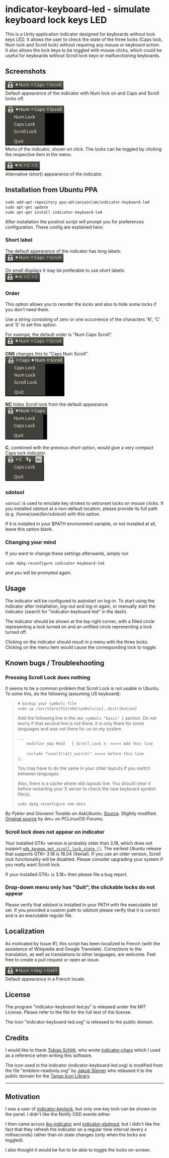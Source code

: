 # indicator-keyboard-led - simulate keyboard lock keys LED

This is a Unity application indicator designed for keyboards without lock
keys LED. It allows the user to check the state of the three locks (Caps lock,
Num lock and Scroll lock) without requiring any mouse or keyboard action. It
also allows the lock keys to be toggled with mouse clicks, which could be
useful for keyboards without Scroll lock keys or malfunctioning keyboards.

## Screenshots

![indicator default][sc1]  
Default appearance of the indicator with Num lock on and Caps and Scroll locks
off.

![indicator menu][sc2]  
Menu of the indicator, shown on click. The locks can be toggled by clicking
the respective item in the menu.

![indicator short][sc3]  
Alternative (short) appearance of the indicator.

## Installation from Ubuntu PPA

    sudo add-apt-repository ppa:adrianiainlam/indicator-keyboard-led
    sudo apt-get update
    sudo apt-get install indicator-keyboard-led

After installation the postinst script will prompt you for preferences
configuration. These config are explained here:

### Short label

The default appearance of the indicator has long labels:  
![⚫Num ⚫Caps ⚫Scroll][sc1]

On small displays it may be preferable to use short labels:  
![⚫N ⚫C ⚫S][sc3]

### Order

This option allows you to reorder the locks and also to hide
some locks if you don't need them.

Use a string consisting of zero or one occurrence of the
characters 'N', 'C' and 'S' to set this option.

For exampe, the default order is "Num Caps Scroll".  
![⚫Num ⚫Caps ⚫Scroll][sc1]

**CNS** changes this to "Caps Num Scroll".  
![⚫Caps ⚫Num ⚫Scroll][sc4]

**NC** hides Scroll lock from the default appearance.  
![⚫Num ⚫Caps][sc5]

**C**, combined with the previous *short* option,
would give a very compact Caps lock indicator.  
![⚫C][sc6]

[sc1]: screenshots/sc1.png
[sc2]: screenshots/sc2.png
[sc3]: screenshots/sc3.png
[sc4]: screenshots/sc4.png
[sc5]: screenshots/sc5.png
[sc6]: screenshots/sc6.png

### xdotool

`xdotool` is used to emulate key strokes to set/unset locks on mouse clicks.
If you installed xdotool at a non-default location, please provide its full
path (e.g. /home/user/bin/xdotool) with this option.

If it is installed in your $PATH environment variable, or not installed at
all, leave this option blank.

### Changing your mind

If you want to change these settings afterwards, simply run

    sudo dpkg-reconfigure indicator-keyboard-led

and you will be prompted again.

## Usage

The indicator will be configured to autostart on log-in. To start using the
indicator after installation, log-out and log-in again, or manually start
the indicator (search for "indicator-keyboard-led" in the dash).

The indicator should be shown at the top right corner, with a filled circle
representing a lock turned on and an unfilled circle representing a lock
turned off.

Clicking on the indicator should result in a menu with the three locks.
Clicking on the menu item would cause the corresponding lock to toggle.

## Known bugs / Troubleshooting

### Pressing Scroll Lock does nothing

It seems to be a common problem that Scroll Lock is not usable in Ubuntu.
To solve this, do the following (assuming US keyboard):

 >     # backup your symbols file
 >     sudo cp /usr/share/X11/xkb/symbols/us{,.distribution} 
 >
 > Add the following line in the `xkb_symbols "basic" {` section. Do not worry
 > if that second line is not there, it is only there for some languages and
 > was not there for us on my system.
 >
 >     ...
 >         modifier_map Mod3   { Scroll_Lock }; <==<< Add this line
 > 
 >         include "level3(ralt_switch)" <==<< before this line
 >     };
 >
 >
 > You may have to do the same in your other layouts if you switch between
 > languages.
 >
 > Also, there is a cache where xkb layouts live. You should clear it before
 > restarting your X server to check the new keyboard symbol file(s).
 >
 >     sudo dpkg-reconfigure xkb-data

*By Pykler and Giovanni Toraldo on AskUbuntu.* [Source][quotesrc]. Slightly
modified. [Original source][origsrc] by dm+ on PCLinuxOS-Forums.

[origsrc]: http://www.pclinuxos.com/forum/index.php/topic,125690.msg1052201.html?PHPSESSID=2qsv83lve6dgd0ivq14bfcjc30#msg1052201
[quotesrc]: http://askubuntu.com/a/597757/274080

### Scroll lock does not appear on indicator

Your installed GTK+ version is probably older than 3.18, which
does not support [`gdk_keymap_get_scroll_lock_state ()`][gtkdoc-scroll].
The earliest Ubuntu release that supports GTK+ 3.18 is 16.04 (Xenial).
If you use an older version, Scroll lock functionality will be disabled.
Please consider upgrading your system if you really want Scroll lock.

If your installed GTK+ is 3.18+ then please file a bug report.

[gtkdoc-scroll]: https://developer.gnome.org/gdk3/stable/gdk3-Keyboard-Handling.html#gdk-keymap-get-scroll-lock-state

### Drop-down menu only has "Quit", the clickable locks do not appear

Please verify that xdotool is installed in your PATH with the executable
bit set. If you provided a custom path to xdotool please verify that it
is correct and is an executable regular file.

## Localization

As motivated by Issue #1, this script has been localized to French (with
the assistance of Wikipedia and Google Translate). Corrections to the
translation, as well as translations to other languages, are welcome.
Feel free to create a pull request or open an issue.

![indicator default, French locale][sc7]  
Default appearance in a French locale.

[sc7]: screenshots/sc7.png

## License

The program "indicator-keyboard-led.py" is released under the MIT License.
Please refer to the file for the full text of the license.

The icon "indicator-keyboard-led.svg" is released to the public domain.

## Credits

I would like to thank [Tobias Schlitt](https://github.com/tobyS), who wrote
[indicator-chars](https://github.com/tobyS/indicator-chars) which I used
as a reference when writing this software.

The icon used in the indicator (indicator-keyboard-led.svg) is modified
from the file "emblem-readonly.svg" by
[Jakub Steiner](http://jimmac.musichall.cz)
who released it to the public domain for the
[Tango Icon Library](http://tango.freedesktop.org/Tango_Icon_Library).

---

## Motivation

I was a user of [indicator-keylock][ind-kl], but only one key lock can be shown
on the panel. I didn't like the Notify OSD events either.

I then came across [lks-indicator][lks] and [indicator-xbdmod][xbdmod], but
I didn't like the fact that they refresh the indicator on a regular time
interval (every *x* milliseconds) rather than on state changes (only when
the locks are toggled).

I also thought it would be fun to be able to toggle the locks on-screen.

[ind-kl]: https://launchpad.net/~tsbarnes/+archive/ubuntu/indicator-keylock
[lks]: https://github.com/SergKolo/lks-indicator
[xbdmod]: https://github.com/sneetsher/indicator-xkbmod
